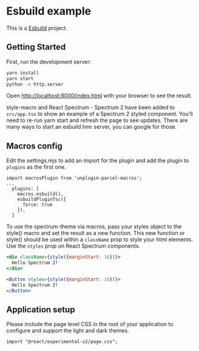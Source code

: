 # Esbuild example

This is a [Esbuild](https://esbuild.github.io/) project.

## Getting Started

First, run the development server:

```bash
yarn install
yarn start
python -m http.server
```

Open [http://localhost:8000/index.html](http://localhost:8000/index.html) with your browser to see the result.

style-macro and React Spectrum - Spectrum 2 have been added to `src/app.tsx` to show an example of a Spectrum 2 styled component. You'll need to re-run yarn start and refresh the page to see updates. There are many ways to start an esbuild hmr server, you can google for those.

## Macros config

Edit the settings.mjs to add an import for the plugin and add the plugin to `plugins` as the first one.

```
import macrosPlugin from 'unplugin-parcel-macros';
...
  plugins: [
    macros.esbuild(),
    esbuildPluginTsc({
      force: true
    }),
  ]
```

To use the spectrum-theme via macros, pass your styles object to the style() macro and set the result as a new function. This new function or style() should be used within a `className` prop to style your html elements. Use the `styles` prop on React Spectrum components.

```jsx
<div className={style({marginStart: 16})}>
  Hello Spectrum 2!
</div>
```

```jsx
<Button styles={style({marginStart: 16})}>
  Hello Spectrum 2!
</Button>
```

## Application setup

Please include the page level CSS in the root of your application to configure and support the light and dark themes.

```
import "@react/experimental-s2/page.css";
```
